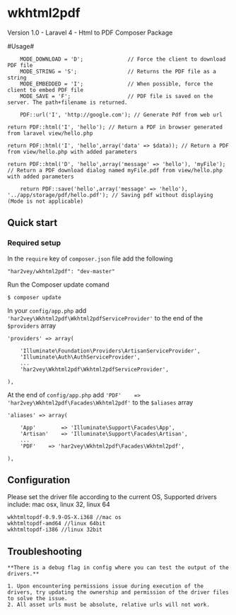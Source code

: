 wkhtml2pdf
==========
Version 1.0 - Laravel 4 - Html to PDF Composer Package

#Usage#

        MODE_DOWNLOAD = 'D';              // Force the client to download PDF file
        MODE_STRING = 'S';                // Returns the PDF file as a string
        MODE_EMBEDDED = 'I';              // When possible, force the client to embed PDF file
        MODE_SAVE = 'F';                  // PDF file is saved on the server. The path+filename is returned.
        
        PDF::url('I', 'http://google.com'); // Generate Pdf from web url

	return PDF::html('I', 'hello'); // Return a PDF in browser generated from laravel view/hello.php
	
	return PDF::html('I', 'hello',array('data' => $data)); // Return a PDF from view/hello.php with added parameters
	
	return PDF::html('D', 'hello',array('message' => 'hello'), 'myFile'); // Return a PDF download dialog named myFile.pdf from view/hello.php with added parameters 

        return PDF::save('hello',array('message' => 'hello'), '../app/storage/pdf/hello.pdf'); // Saving pdf without displaying (Mode is not applicable)
        

## Quick start

### Required setup

In the `require` key of `composer.json` file add the following

    "har2vey/wkhtml2pdf": "dev-master"

Run the Composer update comand

    $ composer update

In your `config/app.php` add `'har2vey\Wkhtml2pdf\Wkhtml2pdfServiceProvider'` to the end of the `$providers` array

    'providers' => array(

        'Illuminate\Foundation\Providers\ArtisanServiceProvider',
        'Illuminate\Auth\AuthServiceProvider',
        ...
        'har2vey\Wkhtml2pdf\Wkhtml2pdfServiceProvider',

    ),

At the end of `config/app.php` add `'PDF'    => 'har2vey\Wkhtml2pdf\Facades\Wkhtml2pdf'` to the `$aliases` array

    'aliases' => array(

        'App'        => 'Illuminate\Support\Facades\App',
        'Artisan'    => 'Illuminate\Support\Facades\Artisan',
        ...
        'PDF'    => 'har2vey\Wkhtml2pdf\Facades\Wkhtml2pdf',

    ),

## Configuration
Please set the driver file according to the current OS, Supported drivers include: mac osx, linux 32, linux 64

	wkhtmltopdf-0.9.9-OS-X.i368 //mac os
	wkhtmltopdf-amd64 //linux 64bit
	wkhtmltopdf-i386 //linux 32bit
    
## Troubleshooting
	**There is a debug flag in config where you can test the output of the drivers.**

	1. Upon encountering permissions issue during execution of the drivers, try updating the ownership and permission of the driver files to solve the issue.
	2. All asset urls must be absolute, relative urls will not work.

